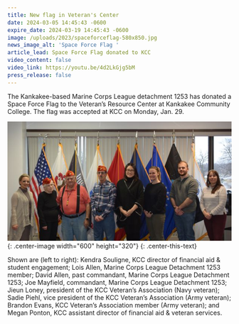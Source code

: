 ```yaml
---
title: New flag in Veteran's Center
date: 2024-03-05 14:45:43 -0600
expire_date: 2024-03-19 14:45:43 -0600
image: /uploads/2023/spaceforceflag-580x850.jpg
news_image_alt: 'Space Force Flag '
article_lead: Space Force Flag donated to KCC
video_content: false
video_link: https://youtu.be/4d2LkGjg5bM
press_release: false
---
```

The Kankakee-based Marine Corps League detachment 1253 has donated a Space Force Flag to the Veteran’s Resource Center at Kankakee Community College. The flag was accepted at KCC on Monday, Jan. 29.

![L-R: Kendra Souligne, Lois Allen, David Allen, Joe Mayfield, Jieun Loney, Sadie Piehl, Brandon Evans and Megan Ponton](/uploads/2023/spaceforce-600x320.jpg "L-R: Kendra Souligne, Lois Allen, David Allen, Joe Mayfield, Jieun Loney, Sadie Piehl, Brandon Evans and Megan Ponton"){: .center-image width="600" height="320"}
{: .center-this-text}

Shown are (left to right): Kendra Souligne, KCC director of financial aid & student engagement; Lois Allen, Marine Corps League Detachment 1253 member; David Allen, past commandant, Marine Corps League Detachment 1253; Joe Mayfield, commandant, Marine Corps League Detachment 1253; Jieun Loney, president of the KCC Veteran’s Association (Navy veteran); Sadie Piehl, vice president of the KCC Veteran’s Association (Army veteran); Brandon Evans, KCC Veteran’s Association member (Army veteran); and Megan Ponton, KCC assistant director of financial aid & veteran services.